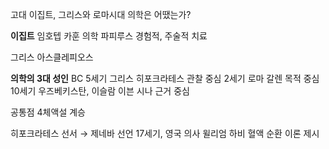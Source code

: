 고대 이집트, 그리스와 로마시대 의학은 어땠는가?
  
**이집트**
임호텝
카훈 의학 파피루스
경험적, 주술적 치료
  
그리스 아스클레피오스
  
**의학의 3대 성인**
BC 5세기 그리스 히포크라테스
관찰 중심
2세기 로마 갈렌
목적 중심
10세기 우즈베키스탄, 이슬람 이븐 시나
근거 중심
  
공통점
4체액설 계승
  
히포크라테스 선서 → 제네바 선언
17세기, 영국 의사 윌리엄 하비 혈액 순환 이론 제시